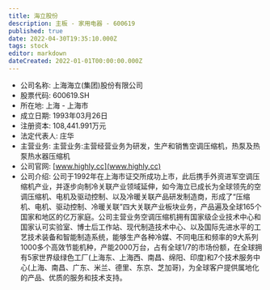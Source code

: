 ```yaml
---
title: 海立股份
description: 主板 - 家用电器 - 600619
published: true
date: 2022-04-30T19:35:10.000Z
tags: stock
editor: markdown
dateCreated: 2022-01-01T00:00:00.000Z
---
```


- 公司名称: 上海海立(集团)股份有限公司
- 股票代码: 600619.SH
- 所在地: 上海 - 上海市
- 成立日期: 1993年03月26日
- 注册资本: 108,441.991万元
- 法定代表人: 庄华
- 主营业务: 主营业务:主营经营业务为研发，生产和销售空调压缩机，热泵及热泵热水器压缩机
- 公司官网: [www.highly.cc](www.highly.cc)
- 公司介绍: 公司于1992年在上海市证交所成功上市，此后携手外资进军空调压缩机产业，并逐步向制冷关联产业领域延伸，如今海立已成长为全球领先的空调压缩机、电机及驱动控制、以及冷暖关联产品研发制造商，形成了“压缩机、电机、驱动控制、冷暖关联”四大关联产业板块业务，产品遍及全球165个国家和地区的亿万家庭。公司主营业务空调压缩机拥有国家级企业技术中心和国家认可实验室、博士后工作站、现代制造技术中心、以及国际先进水平的工艺技术装备和智能制造系统，能够生产各种冷媒、不同电压和频率的9大系列1000多个高效节能机种，产能2000万台，占有全球1/7的市场份额，在全球拥有5家世界级绿色工厂(上海东、上海西、南昌、绵阳、印度)和7个技术服务中心(上海、南昌、广东、米兰、德里、东京、芝加哥)，为全球客户提供属地化的产品、优质的服务和技术支持。


